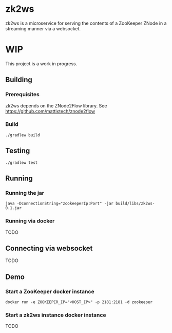 # zk2ws
zk2ws is a microservice for serving the contents of a ZooKeeper ZNode in a streaming manner via a websocket. 

# WIP
This project is a work in progress.

## Building
### Prerequisites
zk2ws depends on the ZNode2Flow library. See https://github.com/mattixtech/znode2flow

### Build
`./gradlew build`

## Testing
`./gradlew test`

## Running
### Running the jar
`java -DconnectionString="zookeeperIp:Port" -jar build/libs/zk2ws-0.1.jar`
### Running via docker
TODO

## Connecting via websocket
TODO

## Demo
### Start a ZooKeeper docker instance
`docker run -e ZOOKEEPER_IP="<HOST_IP>" -p 2181:2181 -d zookeeper`
### Start a zk2ws instance docker instance
TODO